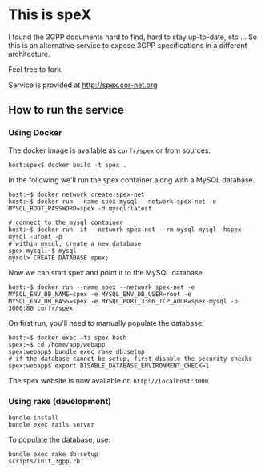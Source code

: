 # This is speX

I found the 3GPP documents hard to find, hard to stay up-to-date, etc ...
So this is an alternative service to expose 3GPP specifications in a different architecture.

Feel free to fork.

Service is provided at http://spex.cor-net.org

## How to run the service

### Using Docker

The docker image is available as `corfr/spex` or from sources:
```
host:spex$ docker build -t spex .
```

In the following we'll run the spex container along with a MySQL database.

```console
host:~$ docker network create spex-net
host:~$ docker run --name spex-mysql --network spex-net -e MYSQL_ROOT_PASSWORD=spex -d mysql:latest
```
```
# connect to the mysql container
host:~$ docker run -it --network spex-net --rm mysql mysql -hspex-mysql -uroot -p
# within mysql, create a new database
spex-mysql:~$ mysql
mysql> CREATE DATABASE spex;
```

Now we can start spex and point it to the MySQL database.
```
host:~$ docker run --name spex --network spex-net -e MYSQL_ENV_DB_NAME=spex -e MYSQL_ENV_DB_USER=root -e MYSQL_ENV_DB_PASS=spex -e MYSQL_PORT_3306_TCP_ADDR=spex-mysql -p 3000:80 corfr/spex
```

On first run, you'll need to manually populate the database:
```
host:~$ docker exec -ti spex bash
spex:~$ cd /home/app/webapp
spex:webapp$ bundle exec rake db:setup
# if the database cannot be setup, first disable the security checks
spex:webapp$ export DISABLE_DATABASE_ENVIRONMENT_CHECK=1
```

The spex website is now available on `http://localhost:3000`

### Using rake (development)

```
bundle install
bundle exec rails server
```

To populate the database, use:
```
bundle exec rake db:setup
scripts/init_3gpp.rb
```

